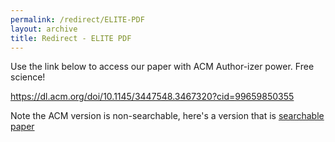 ```yaml
---
permalink: /redirect/ELITE-PDF
layout: archive
title: Redirect - ELITE PDF
---
```


Use the link below to access our paper with ACM Author-izer power. Free science!

<a href="https://dl.acm.org/doi/10.1145/3447548.3467320?cid=99659850355">https://dl.acm.org/doi/10.1145/3447548.3467320?cid=99659850355</a>

Note the ACM version is non-searchable, here's a version that is [searchable paper](/files/ELITE-KDD-2021.pdf)